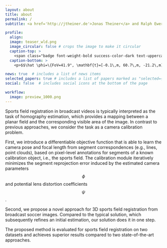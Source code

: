 ```yaml
---
layout: about
title: about
permalink: /
subtitle: <a href='http://jtheiner.de'>Jonas Theiner</a> and Ralph Ewerth

profile:
  align: 
  image: teaser_wld.png
  image_circular: false # crops the image to make it circular
  caption-top: >
    <span class="badge font-weight-bold success-color-dark text-uppercase align-middle"> TLTR </span><b>  Learn individual camera parameters from segment correspondences (lines, point clouds) of a known calibration object by iteratively minimizing the segment reprojection error without relying on keypoint correspondences.</b>
  caption-bottom: >
    <p>$$\hat \phi=\{FoV=41.9°, \mathbf{t}=[-0.1\,m, 60.7\,m, -21.2\,m], pan=14.3°, tilt=61.9°, roll=-0.1°\}\quad \hat \psi=\{k_1=0.198, k_2=0.056\}$$</p>

news: true  # includes a list of news items
selected_papers: true # includes a list of papers marked as "selected={true}"
social: false  # includes social icons at the bottom of the page

workflow:
  image: preview_1000.png
---
```


	
Sports field registration in broadcast videos is typically interpreted as the task of homography
estimation, which provides a mapping between a planar field and the corresponding visible area of the
image.
In contrast to previous approaches, we consider the task as a camera calibration problem.

First, we introduce a differentiable objective function that is able to learn the camera pose and focal
length from segment correspondences (e.g., lines, point clouds), based on pixel-level annotations for
segments of a known calibration object, i.e., the sports field.
The calibration module iteratively minimizes the segment reprojection error induced by the estimated
camera parameters $$\phi$$ and potential lens distortion coefficients $$\psi$$.

Second, we propose a novel approach for 3D sports field registration from broadcast soccer images.
Compared to the typical solution, which subsequently refines an initial estimation, our solution does it
in one step.

The proposed method is evaluated for sports field registration on two datasets
and achieves superior results compared to two state-of-the-art approaches.
